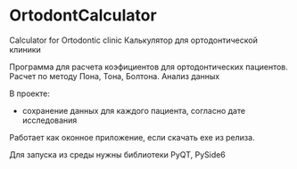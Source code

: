 # OrtodontCalculator
Calculator for Ortodontic clinic
Калькулятор для ортодонтической клиники

Программа для расчета коэфициентов для ортодонтических пациентов.
Расчет по методу Пона, Тона, Болтона.
Анализ данных

В проекте:
 - сохранение данных для каждого пациента, согласно дате исследования

Работает как оконное приложение, если скачать exe из релиза.

Для запуска из среды нужны библиотеки PyQT, PySide6
